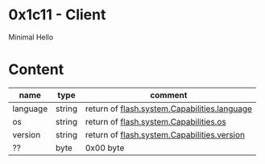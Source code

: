 # 0x1c11 - Client

Minimal Hello

# Content

| name | type | comment |
|------|------|---------|
| language | string | return of [flash.system.Capabilities.language](https://help.adobe.com/en_US/FlashPlatform/reference/actionscript/3/flash/system/Capabilities.html#language) |
| os | string | return of [flash.system.Capabilities.os](https://help.adobe.com/en_US/FlashPlatform/reference/actionscript/3/flash/system/Capabilities.html#os) |
| version | string | return of [flash.system.Capabilities.version](https://help.adobe.com/en_US/FlashPlatform/reference/actionscript/3/flash/system/Capabilities.html#version) |
| ?? | byte | 0x00 byte |
